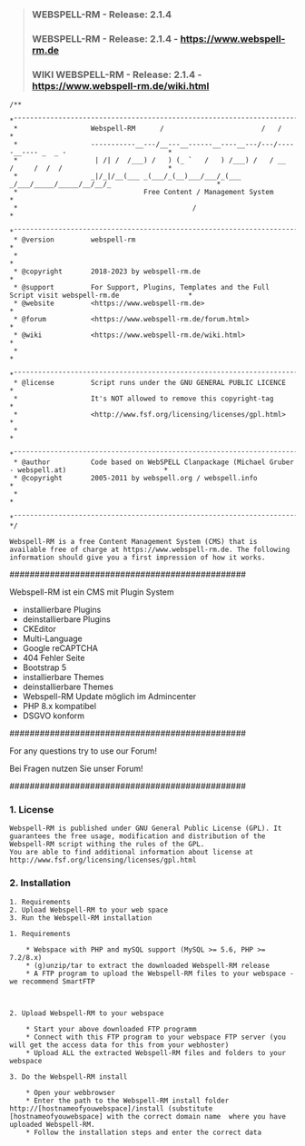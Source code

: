 >											  
>### WEBSPELL-RM - Release: 2.1.4
>						   
>### WEBSPELL-RM - Release: 2.1.4 - https://www.webspell-rm.de
>
>### WIKI WEBSPELL-RM - Release: 2.1.4 - https://www.webspell-rm.de/wiki.html
>
```
/**
 *¯¯¯¯¯¯¯¯¯¯¯¯¯¯¯¯¯¯¯¯¯¯¯¯¯¯¯¯¯¯¯¯¯¯¯¯¯¯¯¯¯¯¯¯¯¯¯¯¯¯¯¯¯¯¯¯¯¯¯¯¯¯¯¯¯¯¯¯¯¯¯¯¯¯¯¯¯¯¯¯¯¯¯¯¯¯¯¯¯¯¯¯¯¯¯¯¯¯¯¯¯¯¯¯¯¯¯*
 *                  Webspell-RM      /                        /   /                                          *
 *                  -----------__---/__---__------__----__---/---/-----__---- _  _ -                         *
 *                   | /| /  /___) /   ) (_ `   /   ) /___) /   / __  /     /  /  /                          *
 *                  _|/_|/__(___ _(___/_(__)___/___/_(___ _/___/_____/_____/__/__/_                          *
 *                               Free Content / Management System                                            *
 *                                           /                                                               *
 *¯¯¯¯¯¯¯¯¯¯¯¯¯¯¯¯¯¯¯¯¯¯¯¯¯¯¯¯¯¯¯¯¯¯¯¯¯¯¯¯¯¯¯¯¯¯¯¯¯¯¯¯¯¯¯¯¯¯¯¯¯¯¯¯¯¯¯¯¯¯¯¯¯¯¯¯¯¯¯¯¯¯¯¯¯¯¯¯¯¯¯¯¯¯¯¯¯¯¯¯¯¯¯¯¯¯¯*
 * @version         webspell-rm                                                                              *
 *                                                                                                           *
 * @copyright       2018-2023 by webspell-rm.de                                                              *
 * @support         For Support, Plugins, Templates and the Full Script visit webspell-rm.de                 *
 * @website         <https://www.webspell-rm.de>                                                             *
 * @forum           <https://www.webspell-rm.de/forum.html>                                                  *
 * @wiki            <https://www.webspell-rm.de/wiki.html>                                                   *
 *                                                                                                           *
 *¯¯¯¯¯¯¯¯¯¯¯¯¯¯¯¯¯¯¯¯¯¯¯¯¯¯¯¯¯¯¯¯¯¯¯¯¯¯¯¯¯¯¯¯¯¯¯¯¯¯¯¯¯¯¯¯¯¯¯¯¯¯¯¯¯¯¯¯¯¯¯¯¯¯¯¯¯¯¯¯¯¯¯¯¯¯¯¯¯¯¯¯¯¯¯¯¯¯¯¯¯¯¯¯¯¯¯*
 * @license         Script runs under the GNU GENERAL PUBLIC LICENCE                                         *
 *                  It's NOT allowed to remove this copyright-tag                                            *
 *                  <http://www.fsf.org/licensing/licenses/gpl.html>                                         *
 *                                                                                                           *
 *¯¯¯¯¯¯¯¯¯¯¯¯¯¯¯¯¯¯¯¯¯¯¯¯¯¯¯¯¯¯¯¯¯¯¯¯¯¯¯¯¯¯¯¯¯¯¯¯¯¯¯¯¯¯¯¯¯¯¯¯¯¯¯¯¯¯¯¯¯¯¯¯¯¯¯¯¯¯¯¯¯¯¯¯¯¯¯¯¯¯¯¯¯¯¯¯¯¯¯¯¯¯¯¯¯¯¯*
 * @author          Code based on WebSPELL Clanpackage (Michael Gruber - webspell.at)                        *
 * @copyright       2005-2011 by webspell.org / webspell.info                                                *
 *                                                                                                           *
 *¯¯¯¯¯¯¯¯¯¯¯¯¯¯¯¯¯¯¯¯¯¯¯¯¯¯¯¯¯¯¯¯¯¯¯¯¯¯¯¯¯¯¯¯¯¯¯¯¯¯¯¯¯¯¯¯¯¯¯¯¯¯¯¯¯¯¯¯¯¯¯¯¯¯¯¯¯¯¯¯¯¯¯¯¯¯¯¯¯¯¯¯¯¯¯¯¯¯¯¯¯¯¯¯¯¯¯*
*/
```
	Webspell-RM is a free Content Management System (CMS) that is available free of charge at https://www.webspell-rm.de. The following information should give you a first impression of how it works.

###############################################

Webspell-RM ist ein CMS mit Plugin System

- installierbare Plugins
- deinstallierbare Plugins
- CKEditor
- Multi-Language
- Google reCAPTCHA
- 404 Fehler Seite
- Bootstrap 5
- installierbare Themes
- deinstallierbare Themes
- Webspell-RM Update möglich im Admincenter
- PHP 8.x kompatibel
- DSGVO konform

###############################################

For any questions try to use our Forum!

Bei Fragen nutzen Sie unser Forum!

###############################################

### 1. License

	Webspell-RM is published under GNU General Public License (GPL). It guarantees the free usage, modification and distribution of the Webspell-RM script withing the rules of the GPL.
	You are able to find additional information about license at http://www.fsf.org/licensing/licenses/gpl.html

### 2. Installation

	1. Requirements
	2. Upload Webspell-RM to your web space
	3. Run the Webspell-RM installation

	1. Requirements

	    * Webspace with PHP and mySQL support (MySQL >= 5.6, PHP >= 7.2/8.x)
	    * (g)unzip/tar to extract the downloaded Webspell-RM release
	    * A FTP program to upload the Webspell-RM files to your webspace - we recommend SmartFTP



	2. Upload Webspell-RM to your webspace

	    * Start your above downloaded FTP programm
	    * Connect with this FTP program to your webspace FTP server (you will get the access data for this from your webhoster)
	    * Upload ALL the extracted Webspell-RM files and folders to your webspace

	3. Do the Webspell-RM install

	    * Open your webbrowser
	    * Enter the path to the Webspell-RM install folder http://[hostnameofyouwebspace]/install (substitute [hostnameofyouwebspace] with the correct domain name  where you have uploaded Webspell-RM.
	    * Follow the installation steps and enter the correct data